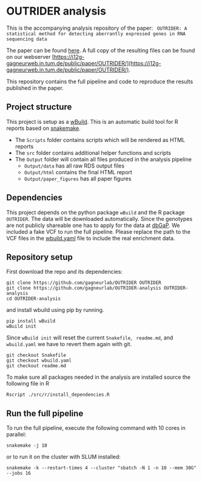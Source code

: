 # OUTRIDER analysis

This is the accompanying analysis repository of the paper: ` OUTRIDER: A statistical method for detecting aberrantly expressed genes in RNA sequencing data` 

The paper can be found [here](https://www.biorxiv.org/content/early/2018/06/14/322149).
A full copy of the resulting files can be found on our webserver [https://i12g-gagneurweb.in.tum.de/public/paper/OUTRIDER/](https://i12g-gagneurweb.in.tum.de/public/paper/OUTRIDER/).

This repository contains the full pipeline and code to reproduce the results published in the paper. 

## Project structure

This project is setup as a [wBuild](https://github.com/gagneurlab/wBuild). This is an automatic build tool for R reports based on [snakemake](https://snakemake.readthedocs.io/en/stable/).

* The `Scripts` folder contains scripts which will be rendered as HTML reports
* The `src` folder contains additional helper functions and scripts
* The `Output` folder will contain all files produced in the analysis pipeline
    * `Output/data` has all raw RDS output files
    * `Output/html` contains the final HTML report
    * `Output/paper_figures` has all paper figures

## Dependencies

This project depends on the python package `wBuild` and the R package `OUTRIDER`.
The data will be downloaded automatically. Since the genotypes are not publicly shareable one has to apply for the data at [dbGaP]( https://www.ncbi.nlm.nih.gov/projects/gap/cgi-bin/study.cgi?study_id=phs000424.v6.p1). We included a fake VCF to run the full pipeline. Please replace the path to the VCF files in the [wbuild.yaml](./wbuild.yaml) file to include the real enrichment data.

## Repository setup

First download the repo and its dependencies:

```
git clone https://github.com/gagneurlab/OUTRIDER OUTRIDER
git clone https://github.com/gagneurlab/OUTRIDER-analysis OUTRIDER-analysis
cd OUTRIDER-analysis
```

and install wbuild using pip by running.

```
pip install wBuild
wBuild init
```

Since `wBuild init` will reset the current `Snakefile`, ` readme.md`, and `wbuild.yaml` we have to revert them again with git.

```
git checkout Snakefile
git checkout wbuild.yaml
git checkout readme.md
```

To make sure all packages needed in the analysis are installed source the following file in R

```
Rscript ./src/r/install_dependencies.R
```

## Run the full pipeline

To run the full pipeline, execute the following command with 10 cores in parallel:

```
snakemake -j 10
```

or to run it on the cluster with SLUM installed: 

```
snakemake -k --restart-times 4 --cluster "sbatch -N 1 -n 10 --mem 30G" --jobs 16
```
